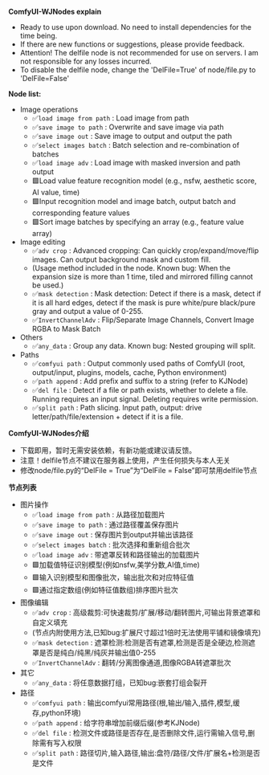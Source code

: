 
**ComfyUI-WJNodes explain**

- Ready to use upon download. No need to install dependencies for the time being.
- If there are new functions or suggestions, please provide feedback.
- Attention! The delfile node is not recommended for use on servers. I am not responsible for any losses incurred.
- To disable the delfile node, change the 'DelFile=True' of node/file.py to 'DelFile=False'

**Node list:**
- Image operations
  - ✅`load image from path` : Load image from path
  - ✅`save image to path` : Overwrite and save image via path
  - ✅`save image out` : Save image to output and output the path
  - ✅`select images batch` : Batch selection and re-combination of batches
  - ✅`load image adv` : Load image with masked inversion and path output
  - 🟩Load value feature recognition model (e.g., nsfw, aesthetic score, AI value, time)
  - 🟩Input recognition model and image batch, output batch and corresponding feature values
  - 🟩Sort image batches by specifying an array (e.g., feature value array)
- Image editing
  - ✅`adv crop` : Advanced cropping: Can quickly crop/expand/move/flip images. Can output background mask and custom fill.
  -   (Usage method included in the node. Known bug: When the expansion size is more than 1 time, tiled and mirrored filling cannot be used.)
  - ✅`mask detection` : Mask detection: Detect if there is a mask, detect if it is all hard edges, detect if the mask is pure white/pure black/pure gray and output a value of 0-255.
  - ✅`InvertChannelAdv` : Flip/Separate Image Channels, Convert Image RGBA to Mask Batch
- Others
  - ✅`any_data` : Group any data. Known bug: Nested grouping will split.
- Paths
  - ✅`comfyui path` : Output commonly used paths of ComfyUI (root, output/input, plugins, models, cache, Python environment)
  - ✅`path append` : Add prefix and suffix to a string (refer to KJNode)
  - ✅`del file` : Detect if a file or path exists, whether to delete a file. Running requires an input signal. Deleting requires write permission.
  - ✅`split path` : Path slicing. Input path, output: drive letter/path/file/extension + detect if it is a file.


**ComfyUI-WJNodes介绍**

- 下载即用，暂时无需安装依赖，有新功能或建议请反馈。
- 注意！delfile节点不建议在服务器上使用，产生任何损失与本人无关
- 修改node/file.py的“DelFile = True”为“DelFile = False”即可禁用delfile节点

**节点列表**
- 图片操作
  - ✅`load image from path` : 从路径加载图片
  - ✅`save image to path` : 通过路径覆盖保存图片
  - ✅`save image out` : 保存图片到output并输出该路径
  - ✅`select images batch` : 批次选择和重新组合批次
  - ✅`load image adv` : 带遮罩反转和路径输出的加载图片
  - 🟩加载值特征识别模型(例如nsfw,美学分数,AI值,time)
  - 🟩输入识别模型和图像批次，输出批次和对应特征值
  - 🟩通过指定数组(例如特征值数组)排序图片批次
- 图像编辑
  - ✅`adv crop` : 高级裁剪:可快速裁剪/扩展/移动/翻转图片,可输出背景遮罩和自定义填充
  -   (节点内附使用方法,已知bug:扩展尺寸超过1倍时无法使用平铺和镜像填充)
  - ✅`mask detection` : 遮罩检测:检测是否有遮罩,检测是否是全硬边,检测遮罩是否是纯白/纯黑/纯灰并输出值0-255
  - ✅`InvertChannelAdv` : 翻转/分离图像通道,图像RGBA转遮罩批次
- 其它
  - ✅`any_data` : 将任意数据打组，已知bug:嵌套打组会裂开
- 路径
  - ✅`comfyui path` : 输出comfyui常用路径(根,输出/输入,插件,模型,缓存,python环境)
  - ✅`path append` : 给字符串增加前缀后缀(参考KJNode)
  - ✅`del file` : 检测文件或路径是否存在,是否删除文件,运行需输入信号,删除需有写入权限
  - ✅`split path` : 路径切片,输入路径,输出:盘符/路径/文件/扩展名+检测是否是文件